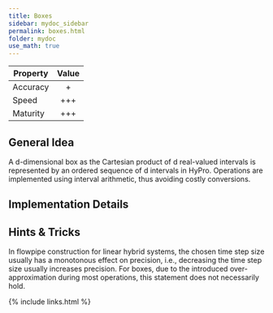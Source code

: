 ```yaml
---
title: Boxes
sidebar: mydoc_sidebar
permalink: boxes.html
folder: mydoc
use_math: true
---
```


| Property |  Value  |
|----------|:-------:|
| Accuracy |    +    |
| Speed |   +++   |
| Maturity | +++ |

## General Idea

A d-dimensional box as the Cartesian product of d real-valued intervals is represented by an ordered sequence of d
intervals in HyPro. Operations are implemented using interval arithmetic, thus avoiding costly conversions.

## Implementation Details

## Hints & Tricks

In flowpipe construction for linear hybrid systems, the chosen time step size usually has a monotonous effect on
precision, i.e., decreasing the time step size usually increases precision. For boxes, due to the introduced
over-approximation during most operations, this statement does not necessarily hold.

{% include links.html %}
